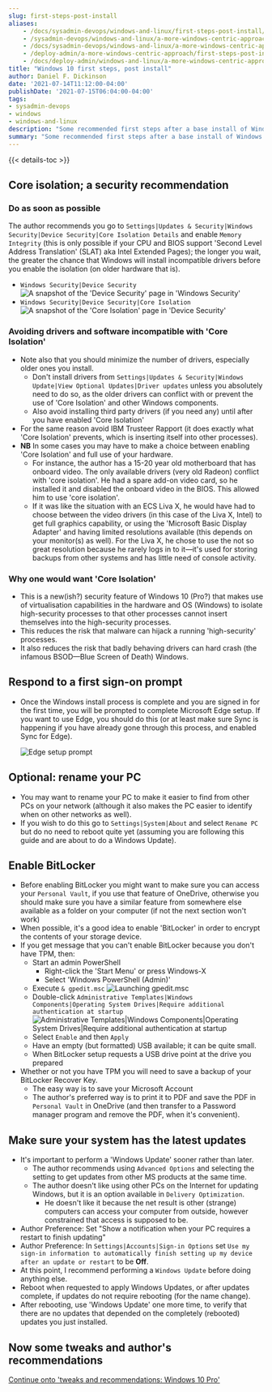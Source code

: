 ```yaml
---
slug: first-steps-post-install
aliases:
    - /docs/sysadmin-devops/windows-and-linux/first-steps-post-install/
    - /sysadmin-devops/windows-and-linux/a-more-windows-centric-approach/first-steps-post-install/
    - /docs/sysadmin-devops/windows-and-linux/a-more-windows-centric-approach/first-steps-post-install/
    - /deploy-admin/a-more-windows-centric-approach/first-steps-post-install/
    - /docs/deploy-admin/windows-and-linux/a-more-windows-centric-approach/first-steps-post-install/
title: "Windows 10 first steps, post install"
author: Daniel F. Dickinson
date: '2021-07-14T11:12:00-04:00'
publishDate: '2021-07-15T06:04:00-04:00'
tags:
- sysadmin-devops
- windows
- windows-and-linux
description: "Some recommended first steps after a base install of Windows 10."
summary: "Some recommended first steps after a base install of Windows 10."
---
```


{{< details-toc >}}

## Core isolation; a security recommendation

### Do as soon as possible

The author recommends you go to ``Settings|Updates & Security|Windows Security|Device Security|Core Isolation Details`` and enable ``Memory Integrity`` (this is only possible if your CPU and BIOS support 'Second Level Address Translation' (SLAT) aka Intel Extended Pages); the longer you wait, the greater the chance that Windows will install incompatible drivers before you enable the isolation (on older hardware that is).

* ``Windows Security|Device Security``
  ![A snapshot of the 'Device Security' page in 'Windows Security'](/assets/images/windows-10-install/win10pro-post-install-device-security-core-isolation.png)
* ``Windows Security|Device Security|Core Isolation``
  ![A snapshot of the 'Core Isolation' page in 'Device Security'](/assets/images/windows-10-install/win10pro-post-install-core-isolation-memory-integrity.png)

### Avoiding drivers and software incompatible with 'Core Isolation'

* Note also that you should minimize the number of drivers, especially older ones you install.
  * Don't install drivers from ``Settings|Updates & Security|Windows Update|View Optional Updates|Driver updates`` unless you absolutely need to do so, as the older drivers can conflict with or prevent the use of 'Core Isolation' and other Windows components.
  * Also avoid installing third party drivers (if you need any) until after you have enabled 'Core Isolation'
* For the same reason avoid IBM Trusteer Rapport (it does exactly what 'Core Isolation' prevents, which is inserting itself into other processes).
* **NB** In some cases you may have to make a choice between enabling 'Core Isolation' and full use of your hardware.
  * For instance, the author has a 15-20 year old motherboard that has onboard video. The only available drivers (very old Radeon) conflict with 'core isolation'. He had a spare add-on video card, so he installed it and disabled the onboard video in the BIOS. This allowed him to use 'core isolation'.
  * If it was like the situation with an ECS Liva X, he would have had to choose between the video drivers (in this case of the Liva X, Intel) to get full graphics capability, or using the 'Microsoft Basic Display Adapter' and having limited resolutions available (this depends on your monitor(s) as well). For the Liva X, he chose to use the not so great resolution because he rarely logs in to it—it's used for storing backups from other systems and has little need of console activity.

### Why one would want 'Core Isolation'

* This is a new(ish?) security feature of Windows 10 (Pro?) that makes use of virtualisation capabilities in the hardware and OS (Windows) to isolate high-security processes to that other processes cannot insert themselves into the high-security processes.
* This reduces the risk that malware can hijack a running 'high-security' processes.
* It also reduces the risk that badly behaving drivers can hard crash (the infamous BSOD—Blue Screen of Death) Windows.

## Respond to a first sign-on prompt

* Once the Windows install process is complete and you are signed in for the first time, you will be prompted to complete Microsoft Edge setup. If you want to use Edge, you should do this (or at least make sure Sync is happening if you have already gone through this process, and enabled Sync for Edge).

  ![Edge setup prompt](/assets/images/windows-10-install/win10pro-post-install-edge-setup-prompt.png)

## Optional: rename your PC

* You may want to rename your PC to make it easier to find from other PCs on your network (although it also makes the PC easier to identify when on other networks as well).
* If you wish to do this go to ``Settings|System|About`` and select ``Rename PC`` but do no need to reboot quite yet (assuming you are following this guide and are about to do a Windows Update).

## Enable BitLocker

* Before enabling BitLocker you might want to make sure you can access your ``Personal Vault``, if you use that feature of OneDrive, otherwise you should make sure you have a similar feature from somewhere else available as a folder on your computer (if not the next section won't work)
* When possible, it's a good idea to enable 'BitLocker' in order to encrypt the contents of your storage device.
* If you get message that you can't enable BitLocker because you don't have TPM, then:
  * Start an admin PowerShell
    * Right-click the 'Start Menu' or press Windows-X
    * Select 'Windows PowerShell (Admin)'
  * Execute ``& gpedit.msc``
    ![Launching gpedit.msc](/assets/images/windows-10-install/win10pro-post-install-launch-gpedit_msc.png)
  * Double-click ``Administrative Templates|Windows Components|Operating System Drives|Require additional authentication at startup``
    ![Administrative Templates|Windows Components|Operating System Drives|Require additional authentication at startup](/assets/images/windows-10-install/win10pro-post-install-no-tpm-enable-bitlocker.png)
  * Select ``Enable`` and then ``Apply``
  * Have an empty (but formatted) USB available; it can be quite small.
  * When BitLocker setup requests a USB drive point at the drive you prepared
* Whether or not you have TPM you will need to save a backup of your BitLocker Recover Key.
  * The easy way is to save your Microsoft Account
  * The author's preferred way is to print it to PDF and save the PDF in ``Personal Vault`` in OneDrive (and then transfer to a Password manager program and remove the PDF, when it's convenient).

## Make sure your system has the latest updates

* It's important to perform a 'Windows Update' sooner rather than later.
  * The author recommends using ``Advanced Options`` and selecting the setting to get updates from other MS products at the same time.
  * The author doesn't like using other PCs on the Internet for updating Windows, but it is an option available in ``Delivery Optimization``.
    * He doesn't like it because the net result is other (strange) computers can access your computer from outside, however constrained that access is supposed to be.
* Author Preference: Set "Show a notification when your PC requires a restart to finish updating"
* Author Preference: In ``Settings|Accounts|Sign-in Options`` set ``Use my sign-in information to automatically finish setting up my device after an update or restart`` to be **Off**.
* At this point, I recommend performing a ``Windows Update`` before doing anything else.
* Reboot when requested to apply Windows Updates, or after updates complete, if updates do not require rebooting (for the name change).
* After rebooting, use 'Windows Update' one more time, to verify that there are no updates that depended on the completely (rebooted) updates you just installed.

## Now some tweaks and author's recommendations

[Continue onto 'tweaks and recommendations: Windows 10 Pro'](tweaks-and-recommendations.md)
